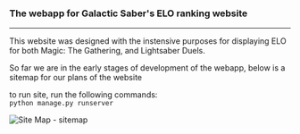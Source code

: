### The webapp for Galactic Saber's ELO ranking website
-------
This website was designed with the instensive purposes for displaying ELO for both Magic: The Gathering, and Lightsaber Duels.

So far we are in the early stages of development of the webapp, below is a sitemap for our plans of the website

to run site, run the following commands:  
`python manage.py runserver`

![Site Map - sitemap](https://user-images.githubusercontent.com/61752127/159924154-913b28ba-9aa4-4cd0-9056-8b1a284dbd75.png)
